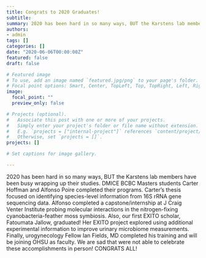 ```yaml
---
title: Congrats to 2020 Graduates!
subtitle: 
summary: 2020 has been hard in so many ways, BUT the Karstens lab members have been busy wrapping up their studies.
authors:
- admin
tags: []
categories: []
date: "2020-06-06T00:00:00Z"
featured: false
draft: false

# Featured image
# To use, add an image named `featured.jpg/png` to your page's folder.
# Focal point options: Smart, Center, TopLeft, Top, TopRight, Left, Right, BottomLeft, Bottom, BottomRight
image:
  focal_point: ""
  preview_only: false

# Projects (optional).
#   Associate this post with one or more of your projects.
#   Simply enter your project's folder or file name without extension.
#   E.g. `projects = ["internal-project"]` references `content/project/deep-learning/index.md`.
#   Otherwise, set `projects = []`.
projects: []

# Set captions for image gallery.

---
```


2020 has been hard in so many ways, BUT the Karstens lab members have been busy wrapping up their studies. DMICE BCBC Masters students Carter Hoffman and Alfonso Poire completed their programs. Carter’s thesis focused on identifying species-level information from 16S rRNA gene sequencing data. Alfonso completed a capstone/internship at J Craig Venter Institute probing molecular interactions in the nitrogen-fixing cyanobacteria-feather moss symbiosis. Also, our first EXITO scholar, Fatoumata Jallow, graduated! Her EXITO project explored using additional experimental information to improve urinary microbiome measurements. Finally, urogynecology Fellow Ian Fields, MD completed his training and will be joining OHSU as faculty.    We are sad that were not able to celebrate these accomplishments in person! CONGRATS ALL!